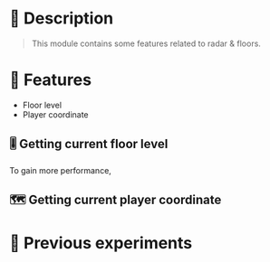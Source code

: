 # 📝 Description

> This module contains some features related to radar & floors.

# 🎉 Features

- Floor level
- Player coordinate

## 🎚️ Getting current floor level

To gain more performance,

## 🗺️ Getting current player coordinate

# 🧪 Previous experiments

